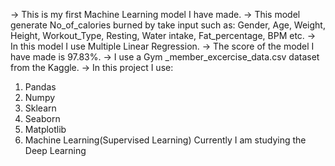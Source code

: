 -> This is my first Machine Learning model I have made.
-> This model generate No_of_calories burned by take input such as: Gender, Age, Weight, Height, Workout_Type, Resting, Water 
     intake, Fat_percentage, BPM etc.
-> In this model I use Multiple Linear Regression.
-> The score of the model I have made is 97.83%.
-> I use a Gym _member_excercise_data.csv dataset from the Kaggle.
-> In this project I use:
   1. Pandas
   2. Numpy
   3. Sklearn
   4. Seaborn
   5. Matplotlib
   6. Machine Learning(Supervised Learning)
Currently I am studying the Deep Learning
